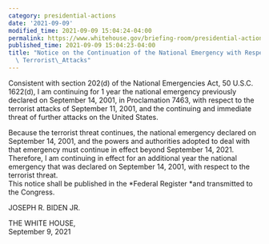 ```yaml
---
category: presidential-actions
date: '2021-09-09'
modified_time: 2021-09-09 15:04:24-04:00
permalink: https://www.whitehouse.gov/briefing-room/presidential-actions/2021/09/09/notice-on-the-continuation-of-the-national-emergency-with-respect-to-certain-terrorist-attacks/
published_time: 2021-09-09 15:04:23-04:00
title: "Notice on the Continuation of the National Emergency with Respect to Certain\
  \ Terrorist\_Attacks"
---
```

 
Consistent with section 202(d) of the National Emergencies Act, 50
U.S.C. 1622(d), I am continuing for 1 year the national emergency
previously declared on September 14, 2001, in Proclamation 7463, with
respect to the terrorist attacks of September 11, 2001, and the
continuing and immediate threat of further attacks on the United States.

Because the terrorist threat continues, the national emergency declared
on September 14, 2001, and the powers and authorities adopted to deal
with that emergency must continue in effect beyond September 14, 2021. 
Therefore, I am continuing in effect for an additional year the national
emergency that was declared on September 14, 2001, with respect to the
terrorist threat.  
This notice shall be published in the *Federal Register *and transmitted
to the Congress.

JOSEPH R. BIDEN JR. 

THE WHITE HOUSE,  
September 9, 2021

